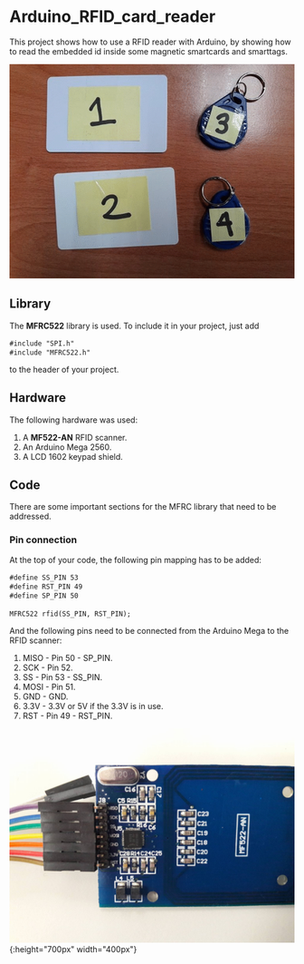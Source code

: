 # Arduino_RFID_card_reader

This project shows how to use a RFID reader with Arduino, by showing how to read the embedded id inside some magnetic smartcards and smarttags.

![demo](/images/hands.gif?raw=true)

## Library

The **MFRC522** library is used. To include it in your project, just add
```arduino
#include "SPI.h"
#include "MFRC522.h"
```
to the header of your project.

## Hardware

The following hardware was used:
1. A **MF522-AN** RFID scanner.
2. An Arduino Mega 2560.
3. A LCD 1602 keypad shield. 

## Code

There are some important sections for the MFRC library that need to be addressed.

### Pin connection

At the top of your code, the following pin mapping has to be added:
```arduino
#define SS_PIN 53
#define RST_PIN 49
#define SP_PIN 50

MFRC522 rfid(SS_PIN, RST_PIN);
```
And the following pins need to be connected from the Arduino Mega to the RFID scanner:
1. MISO	- Pin 50 - SP_PIN.
2. SCK 	- Pin 52.
3. SS	- Pin 53 - SS_PIN.
4. MOSI	- Pin 51.
5. GND	- GND.
6. 3.3V	- 3.3V or 5V if the 3.3V is in use.
7. RST	- Pin 49 - RST_PIN.

![demo](/images/pic01.jpg){:height="700px" width="400px"}
